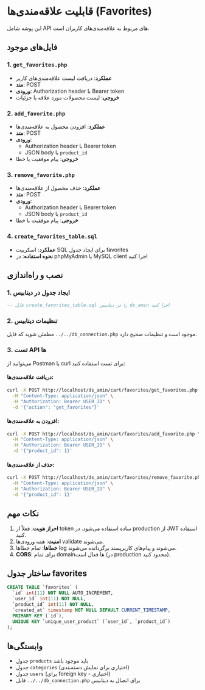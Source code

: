 # قابلیت علاقه‌مندی‌ها (Favorites)

این پوشه شامل API های مربوط به علاقه‌مندی‌های کاربران است.

## فایل‌های موجود

### 1. `get_favorites.php`

- **عملکرد**: دریافت لیست علاقه‌مندی‌های کاربر
- **متد**: POST
- **ورودی**: Authorization header با Bearer token
- **خروجی**: لیست محصولات مورد علاقه با جزئیات

### 2. `add_favorite.php`

- **عملکرد**: افزودن محصول به علاقه‌مندی‌ها
- **متد**: POST
- **ورودی**:
  - Authorization header با Bearer token
  - JSON body با `product_id`
- **خروجی**: پیام موفقیت یا خطا

### 3. `remove_favorite.php`

- **عملکرد**: حذف محصول از علاقه‌مندی‌ها
- **متد**: POST
- **ورودی**:
  - Authorization header با Bearer token
  - JSON body با `product_id`
- **خروجی**: پیام موفقیت یا خطا

### 4. `create_favorites_table.sql`

- **عملکرد**: اسکریپت SQL برای ایجاد جدول favorites
- **نحوه استفاده**: در phpMyAdmin یا MySQL client اجرا کنید

## نصب و راه‌اندازی

### 1. ایجاد جدول در دیتابیس

```sql
-- فایل create_favorites_table.sql را در دیتابیس ds_amin اجرا کنید
```

### 2. تنظیمات دیتابیس

مطمئن شوید که فایل `../../db_connection.php` موجود است و تنظیمات صحیح دارد.

### 3. تست API ها

می‌توانید از Postman یا curl برای تست استفاده کنید:

#### دریافت علاقه‌مندی‌ها:

```bash
curl -X POST http://localhost/ds_amin/cart/favorites/get_favorites.php \
  -H "Content-Type: application/json" \
  -H "Authorization: Bearer USER_ID" \
  -d '{"action": "get_favorites"}'
```

#### افزودن به علاقه‌مندی‌ها:

```bash
curl -X POST http://localhost/ds_amin/cart/favorites/add_favorite.php \
  -H "Content-Type: application/json" \
  -H "Authorization: Bearer USER_ID" \
  -d '{"product_id": 1}'
```

#### حذف از علاقه‌مندی‌ها:

```bash
curl -X POST http://localhost/ds_amin/cart/favorites/remove_favorite.php \
  -H "Content-Type: application/json" \
  -H "Authorization: Bearer USER_ID" \
  -d '{"product_id": 1}'
```

## نکات مهم

1. **احراز هویت**: فعلاً از token ساده استفاده می‌شود. در production از JWT استفاده کنید.
2. **امنیت**: همه ورودی‌ها validate می‌شوند.
3. **خطاها**: تمام خطاها log می‌شوند و پیام‌های کاربرپسند برگردانده می‌شوند.
4. **CORS**: برای تمام domainها فعال است (در production محدود کنید).

## ساختار جدول favorites

```sql
CREATE TABLE `favorites` (
  `id` int(11) NOT NULL AUTO_INCREMENT,
  `user_id` int(11) NOT NULL,
  `product_id` int(11) NOT NULL,
  `created_at` timestamp NOT NULL DEFAULT CURRENT_TIMESTAMP,
  PRIMARY KEY (`id`),
  UNIQUE KEY `unique_user_product` (`user_id`, `product_id`)
);
```

## وابستگی‌ها

- جدول `products` باید موجود باشد
- جدول `categories` (اختیاری برای نمایش دسته‌بندی)
- جدول `users` (برای foreign key - اختیاری)
- فایل `../../db_connection.php` برای اتصال به دیتابیس
